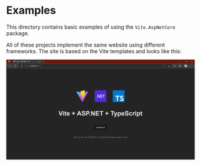 # Examples

This directory contains basic examples of using the `Vite.AspNetCore` package.

All of these projects implement the same website using different frameworks. The site is based on the Vite templates and looks like this:

![ViteNET](../../docs/vitenet.png)
